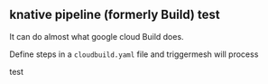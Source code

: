 ## knative pipeline (formerly Build) test

It can do almost what google cloud Build does.

Define steps in a `cloudbuild.yaml` file and triggermesh will process


test
